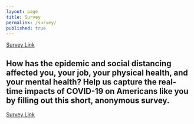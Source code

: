 ```yaml
---
layout: page
title: Survey
permalink: /survey/
published: true
---
```

[Survey Link](https://is.gd/covid19qolsurvey)

## How has the epidemic and social distancing affected you, your job, your physical health, and your mental health? Help us capture the real-time impacts of COVID-19 on Americans like you by filling out this short, anonymous survey.

[Survey Link](https://is.gd/covid19qolsurvey)
